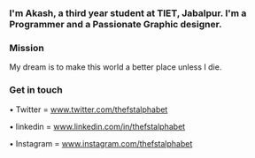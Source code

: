

### I'm Akash, a third year student at TIET, Jabalpur. I'm a Programmer and a Passionate Graphic designer.



### Mission

My dream is to make this world a better place unless I die.

### Get in touch

• Twitter = www.twitter.com/thefstalphabet

• linkedin = www.linkedin.com/in/thefstalphabet

• Instagram =  www.instagram.com/thefstalphabet
